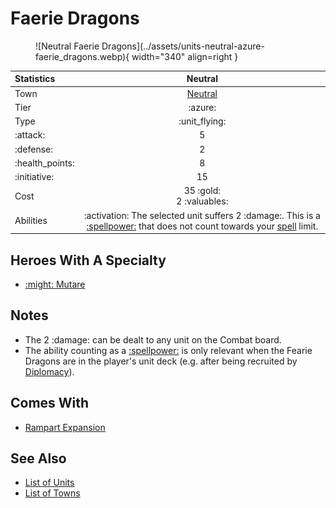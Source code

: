 # Faerie Dragons

<figure markdown="span">
    ![Neutral Faerie Dragons](../assets/units-neutral-azure-faerie_dragons.webp){ width="340" align=right }
</figure>


| Statistics | Neutral |
| :--- | :---: |
| Town | [Neutral](../towns/neutral.md) |
| Tier | :azure: |
| Type | :unit_flying: |
| :attack: | 5 |
| :defense: | 2 |
| :health_points: | 8 |
| :initiative: | 15 |
| Cost | 35 :gold:<br>2 :valuables: |
| Abilities | :activation: The selected unit suffers 2 :damage:. This is a [:spellpower:](../spells/index.md) that does not count towards your [spell](../spells/index.md) limit. |


## Heroes With A Specialty

- [:might: Mutare](../heroes/mutare.md#specialty)


## Notes

- The 2 :damage: can be dealt to any unit on the Combat board.
- The ability counting as a [:spellpower:](../spells/index.md) is only relevant when the Fearie Dragons are in the player's unit deck (e.g. after being recruited by [Diplomacy](../abilities/diplomacy.md)).


## Comes With

- [Rampart Expansion](../content/rampart_expansion.md)


## See Also

- [List of Units](index.md)
- [List of Towns](../towns/index.md)